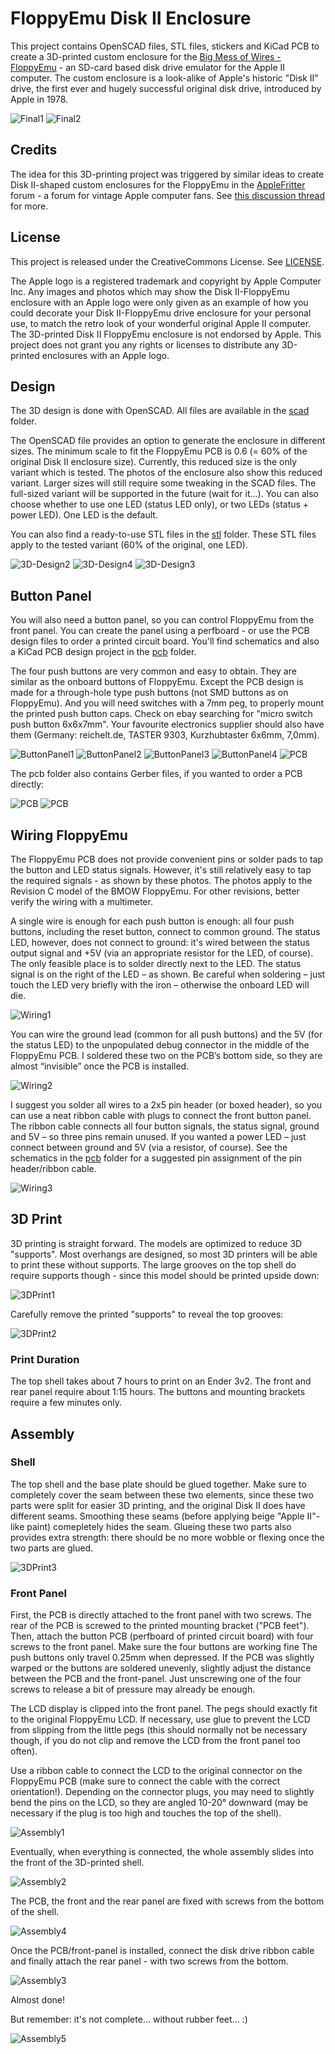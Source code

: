 # FloppyEmu Disk II Enclosure
This project contains OpenSCAD files, STL files, stickers and KiCad PCB to create a 3D-printed custom enclosure for the [Big Mess of Wires - FloppyEmu](https://www.bigmessowires.com/floppy-emu/) - an SD-card based disk drive emulator for the Apple II computer. The custom enclosure is a look-alike of Apple's historic "Disk II" drive, the first ever and hugely successful original disk drive, introduced by Apple in 1978.

![Final1](/resources/Final1.jpg?raw=true)
![Final2](/resources/Final2.jpg?raw=true)

## Credits
The idea for this 3D-printing project was triggered by similar ideas to create Disk II-shaped custom enclosures for the FloppyEmu in the [AppleFritter](http://www.applefritter.com) forum - a forum for vintage Apple computer fans. See [this discussion thread](https://www.applefritter.com/content/yet-another-floppyemu-enclosure-3d-printing-approach) for more.

## License
This project is released under the CreativeCommons License. See [LICENSE](/LICENSE).

The Apple logo is a registered trademark and copyright by Apple Computer Inc. Any images and photos which may show the Disk II-FloppyEmu enclosure with an Apple logo were only given as an example of how you could decorate your Disk II-FloppyEmu drive enclosure for your personal use, to match the retro look of your wonderful original Apple II computer. The 3D-printed Disk II FloppyEmu enclosure is not endorsed by Apple. This project does not grant you any rights or licenses to distribute any 3D-printed enclosures with an Apple logo.

## Design
The 3D design is done with OpenSCAD. All files are available in the [scad](/scad/) folder.

The OpenSCAD file provides an option to generate the enclosure in different sizes. The minimum scale to fit the FloppyEmu PCB is 0.6 (= 60% of the original Disk II enclosure size). Currently, this reduced size is the only variant which is tested. The photos of the enclosure also show this reduced variant. Larger sizes will still require some tweaking in the SCAD files. The full-sized variant will be supported in the future (wait for it...).
You can also choose whether to use one LED (status LED only), or two LEDs (status + power LED). One LED is the default.

You can also find a ready-to-use STL files in the [stl](/stl/) folder. These STL files apply to the tested variant (60% of the original, one LED).

![3D-Design2](/resources/3D_Design2.png?raw=true)
![3D-Design4](/resources/3D_Design4.png?raw=true)
![3D-Design3](/resources/3D_Design3.png?raw=true)

## Button Panel
You will also need a button panel, so you can control FloppyEmu from the front panel. You can create the panel using a perfboard - or use the PCB design files to order a printed circuit board.
You'll find schematics and also a KiCad PCB design project in the [pcb](/pcb/) folder.

The four push buttons are very common and easy to obtain. They are similar as the onboard buttons of FloppyEmu. Except the PCB design is made for a through-hole type push buttons (not SMD buttons as on FloppyEmu). And you will need switches with a 7mm peg, to properly mount the printed push button caps. Check on ebay searching for "micro switch push button 6x6x7mm". Your favourite electronics supplier should also have them (Germany: reichelt.de, TASTER 9303, Kurzhubtaster 6x6mm, 7,0mm).

![ButtonPanel1](/resources/ButtonPanel1.png?raw=true)
![ButtonPanel2](/resources/ButtonPanel2.png?raw=true)
![ButtonPanel3](/resources/ButtonPanel3.jpg?raw=true)
![ButtonPanel4](/resources/ButtonPanel4.png?raw=true)
![PCB](/resources/PCB.png?raw=true)

The pcb folder also contains Gerber files, if you wanted to order a PCB directly:

![PCB](/resources/PCB2.png?raw=true)
![PCB](/resources/PCB3.png?raw=true)

## Wiring FloppyEmu
The FloppyEmu PCB does not provide convenient pins or solder pads to tap the button and LED status signals. However, it's still relatively easy to tap the required signals - as shown by these photos. The photos apply to the Revision C model of the BMOW FloppyEmu. For other revisions, better verify the wiring with a multimeter.

A single wire is enough for each push button is enough: all four push buttons, including the reset button, connect to common ground. The status LED, however, does not connect to ground: it's wired between the status output signal and +5V (via an appropriate resistor for the LED, of course). The only feasible place is to solder directly next to the LED. The status signal is on the right of the LED – as shown. Be careful when soldering – just touch the LED very briefly with the iron – otherwise the onboard LED will die.

![Wiring1](/resources/Wiring1.jpg?raw=true)

You can wire the ground lead (common for all push buttons) and the 5V (for the status LED) to the unpopulated debug connector in the middle of the FloppyEmu PCB. I soldered these two on the PCB’s bottom side, so they are almost “invisible” once the PCB is installed.

![Wiring2](/resources/Wiring2.jpg?raw=true)

I suggest you solder all wires to a 2x5 pin header (or boxed header), so you can use a neat ribbon cable with plugs to connect the front button panel. The ribbon cable connects all four button signals, the status signal, ground and 5V – so three pins remain unused. If you wanted a power LED – just connect between ground and 5V (via a resistor, of course). See the schematics in the [pcb](/pcb) folder for a suggested pin assignment of the pin header/ribbon cable.

![Wiring3](/resources/Wiring3.jpg?raw=true)

## 3D Print
3D printing is straight forward. The models are optimized to reduce 3D "supports". Most overhangs are designed, so most 3D printers will be able to print these without supports. The large grooves on the top shell do require supports though - since this model should be printed upside down:

![3DPrint1](/resources/3D_Print1.jpg?raw=true)

Carefully remove the printed "supports" to reveal the top grooves:

![3DPrint2](/resources/3D_Print2.jpg?raw=true)


### Print Duration
The top shell takes about 7 hours to print on an Ender 3v2. The front and rear panel require about 1:15 hours. The buttons and mounting brackets require a few minutes only.

## Assembly

### Shell
The top shell and the base plate should be glued together. Make sure to completely cover the seam between these two elements, since these two parts were split for easier 3D printing, and the original Disk II does have different seams. Smoothing these seams (before applying beige "Apple II"-like paint) comepletely hides the seam. Glueing these two parts also provides extra strength: there should be no more wobble or flexing once the two parts are glued.

![3DPrint3](/resources/3D_Print3.jpg?raw=true)

### Front Panel
First, the PCB is directly attached to the front panel with two screws.
The rear of the PCB is screwed to the printed mounting bracket ("PCB feet").
Then, attach the button PCB (perfboard of printed circuit board) with four screws to the front panel.
Make sure the four buttons are working fine
The push buttons only travel 0.25mm when depressed.
If the PCB was slightly warped or the buttons are soldered unevenly, slightly adjust the distance between the PCB and the front-panel.
Just unscrewing one of the four screws to release a bit of pressure may already be enough.

The LCD display is clipped into the front panel. The pegs should exactly fit to the original FloppyEmu LCD.
If necessary, use glue to prevent the LCD from slipping from the little pegs (this should normally not be necessary though, if you do not clip and remove the LCD from the front panel too often).

Use a ribbon cable to connect the LCD to the original connector on the FloppyEmu PCB (make sure to connect the cable with the correct orientation!).
Depending on the connector plugs, you may need to slightly bend the pins on the LCD, so they are angled 10-20° downward (may be necessary if the plug is too high and touches the top of the shell).

![Assembly1](/resources/Assembly1.jpg?raw=true)

Eventually, when everything is connected, the whole assembly slides into the front of the 3D-printed shell.

![Assembly2](/resources/Assembly2.jpg?raw=true)

The PCB, the front and the rear panel are fixed with screws from the bottom of the shell.

![Assembly4](/resources/Assembly4.jpg?raw=true)

Once the PCB/front-panel is installed, connect the disk drive ribbon cable and finally attach the rear panel - with two screws from the bottom.

![Assembly3](/resources/Assembly3.jpg?raw=true)

Almost done!

But remember: it's not complete... without rubber feet... :)

![Assembly5](/resources/Assembly5.jpg?raw=true)
